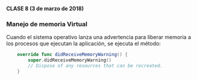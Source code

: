 #### CLASE 8 (3 de marzo de 2018)

### Manejo de memoria Virtual
Cuando el sistema operativo lanza una advertencia para liberar memoria a los procesos que ejecutan la aplicación, se ejecuta el método:

```swift
    override func didReceiveMemoryWarning() {
        super.didReceiveMemoryWarning()
        // Dispose of any resources that can be recreated.
    }
```
